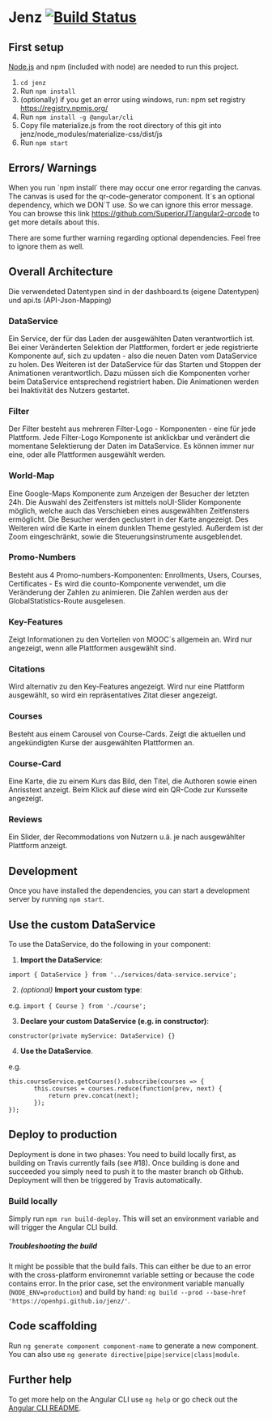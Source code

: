 # Jenz [![Build Status](https://travis-ci.org/openHPI/jenz.svg?branch=master)](https://travis-ci.org/openHPI/jenz)
## First setup
[Node.js](https://nodejs.org/en/download/) and npm (included with node) are needed to run this project.
1. `cd jenz`
2. Run `npm install`
3. (optionally) if you get an error using windows, run: npm set registry https://registry.npmjs.org/
4. Run `npm install -g @angular/cli`
5. Copy file materialize.js from the root directory of this git into jenz/node_modules/materialize-css/dist/js
5. Run `npm start`

## Errors/ Warnings

When you run `npm install´ there may occur one error regarding the canvas. The canvas is used for the qr-code-generator component. It´s an optional dependency, which we DON´T use. So we can ignore this error message. You can browse this link https://github.com/SuperiorJT/angular2-qrcode to get more details about this.

There are some further warning regarding optional dependencies. Feel free to ignore them as well.

## Overall Architecture

Die verwendeted Datentypen sind in der dashboard.ts (eigene Datentypen) und api.ts (API-Json-Mapping)

### DataService
Ein Service, der für das Laden der ausgewählten Daten verantwortlich ist. Bei einer Veränderten Selektion der Plattformen, fordert er jede registrierte Komponente auf, sich zu updaten - also die neuen Daten vom DataService zu holen. Des Weiteren ist der DataService für das Starten und Stoppen der Animationen verantwortlich. Dazu müssen sich die Komponenten vorher beim DataService entsprechend registriert haben. Die Animationen werden bei Inaktivität des Nutzers gestartet.

### Filter
Der Filter besteht aus mehreren Filter-Logo - Komponenten - eine für jede Plattform. Jede Filter-Logo Komponente ist anklickbar und verändert die momentane Selektierung der Daten im DataService. Es können immer nur eine, oder alle Plattformen ausgewählt werden.

### World-Map
Eine Google-Maps Komponente zum Anzeigen der Besucher der letzten 24h. Die Auswahl des Zeitfensters ist mittels noUI-Slider Komponente möglich, welche auch das Verschieben eines ausgewählten Zeitfensters ermöglicht. Die Besucher werden geclustert in der Karte angezeigt.
Des Weiteren wird die Karte in einem dunklen Theme gestyled. Außerdem ist der Zoom eingeschränkt, sowie die Steuerungsinstrumente ausgeblendet.

### Promo-Numbers
Besteht aus 4 Promo-numbers-Komponenten: Enrollments, Users, Courses, Certificates - Es wird die counto-Komponente verwendet, um die Veränderung der Zahlen zu animieren. Die Zahlen werden aus der GlobalStatistics-Route ausgelesen.

### Key-Features
Zeigt Informationen zu den Vorteilen von MOOC´s allgemein an. Wird nur angezeigt, wenn alle Plattformen ausgewählt sind.

### Citations
Wird alternativ zu den Key-Features angezeigt. Wird nur eine Plattform ausgewählt, so wird ein repräsentatives Zitat dieser angezeigt.

### Courses
Besteht aus einem Carousel von Course-Cards. Zeigt die aktuellen und angekündigten Kurse der ausgewählten Plattformen an.

### Course-Card
Eine Karte, die zu einem Kurs das Bild, den Titel, die Authoren sowie einen Anrisstext anzeigt. Beim Klick auf diese wird ein QR-Code zur Kursseite angezeigt.

### Reviews
Ein Slider, der Recommodations von Nutzern u.ä. je nach ausgewählter Plattform anzeigt.

## Development
Once you have installed the dependencies, you can start a development server by running `npm start`.

## Use the custom DataService
To use the DataService, do the following in your component:
1. **Import the DataService**:

 `import { DataService } from '../services/data-service.service';`

2. *(optional)* **Import your custom type**:

 e.g. `import { Course } from './course';`

3. **Declare your custom DataService (e.g. in constructor)**:

 `constructor(private myService: DataService) {}`

4. **Use the DataService**.

 e.g.
 ```
 this.courseService.getCourses().subscribe(courses => {
		this.courses = courses.reduce(function(prev, next) {
			return prev.concat(next);
		});
 });
 ```

## Deploy to production
Deployment is done in two phases: You need to build locally first, as building on Travis currently fails (see #18). Once building is done and succeeded you simply need to push it to the master branch ob Github.
Deployment will then be triggered by Travis automatically.

### Build locally
Simply run `npm run build-deploy`. This will set an environment variable and will trigger the Angular CLI build.

##### Troubleshooting the build
It might be possible that the build fails. This can either be due to an error with the cross-platform environemnt variable setting or because the code contains error.
In the prior case, set the environment variable manually (`NODE_ENV=production`) and build by hand: `ng build --prod --base-href 'https://openhpi.github.io/jenz/'`.

## Code scaffolding

Run `ng generate component component-name` to generate a new component. You can also use `ng generate directive|pipe|service|class|module`.

## Further help

To get more help on the Angular CLI use `ng help` or go check out the [Angular CLI README](https://github.com/angular/angular-cli/blob/master/README.md).
